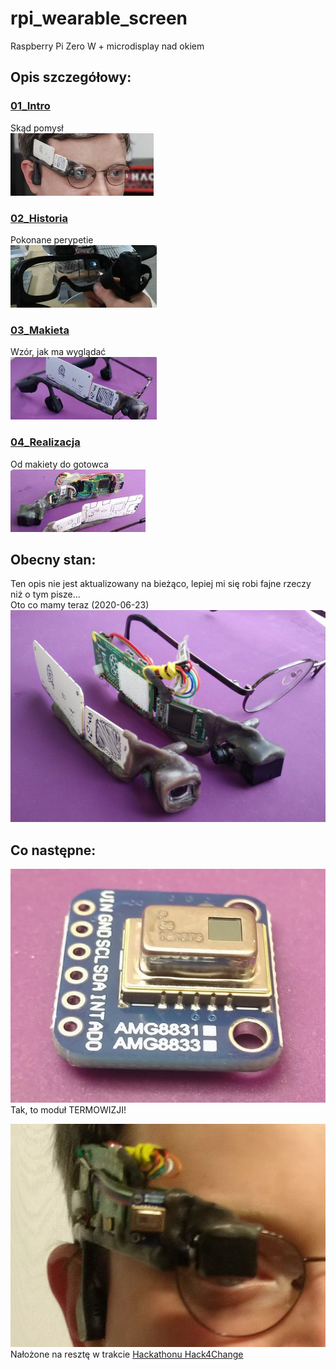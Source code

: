 # rpi_wearable_screen
Raspberry Pi Zero W + microdisplay nad okiem

## Opis szczegółowy:

### [01_Intro](01_Intro.md)
Skąd pomysł<br>
[![](_pics/index/tn_sec01.jpg)](01_Intro.md)

### [02_Historia](02_Historia.md)
Pokonane perypetie<br>
[![](_pics/index/tn_sec02.jpg)](02_Historia.md)

### [03_Makieta](03_Makieta.md)
Wzór, jak ma wyglądać<br>
[![](_pics/index/tn_sec03.jpg)](03_Makieta.md)

### [04_Realizacja](04_Realizacja.md)
Od makiety do gotowca<br>
[![](_pics/index/tn_sec04.jpg)](04_Realizacja.md)


## Obecny stan:
Ten opis nie jest aktualizowany na bieżąco, lepiej mi się robi fajne rzeczy niż o tym pisze...<br>
Oto co mamy teraz (2020-06-23)<br>
![Od makiety do prototypu](_pics/pic_odmakietydo01.jpg)

## Co następne:<br>
![Termowizja](_pics/pic_amg8833_02.jpg)<br>
Tak, to moduł TERMOWIZJI!

![Termowizja](_pics/pic_with_thermal_closeup_01.jpg)<br>
Nałożone na resztę w trakcie [Hackathonu Hack4Change](https://hack4change.tech/)
